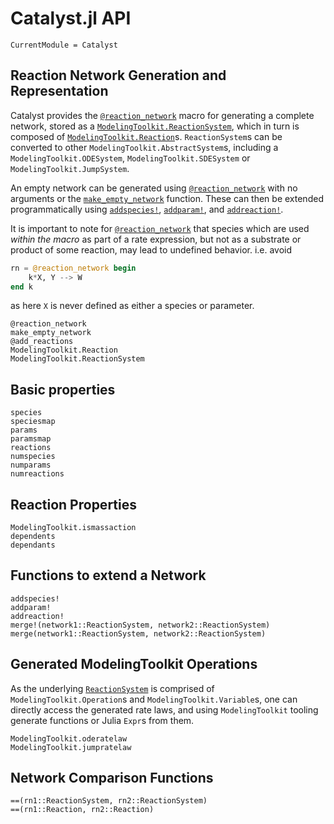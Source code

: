 # Catalyst.jl API
```@meta
CurrentModule = Catalyst
```

## Reaction Network Generation and Representation
Catalyst provides the [`@reaction_network`](@ref) macro for generating a
complete network, stored as a [`ModelingToolkit.ReactionSystem`](@ref), which in
turn is composed of [`ModelingToolkit.Reaction`](@ref)s. `ReactionSystem`s can
be converted to other `ModelingToolkit.AbstractSystem`s, including a
`ModelingToolkit.ODESystem`, `ModelingToolkit.SDESystem` or
`ModelingToolkit.JumpSystem`. 

An empty network can be generated using [`@reaction_network`](@ref) with no arguments or
the [`make_empty_network`](@ref) function. These can then be extended
programmatically using [`addspecies!`](@ref), [`addparam!`](@ref), and
[`addreaction!`](@ref). 

It is important to note for [`@reaction_network`](@ref) that species which are
used *within the macro* as part of a rate expression, but not as a substrate or
product of some reaction, may lead to undefined behavior. i.e. avoid
```julia
rn = @reaction_network begin
    k*X, Y --> W
end k
```
as here `X` is never defined as either a species or parameter. 

```@docs
@reaction_network
make_empty_network
@add_reactions
ModelingToolkit.Reaction
ModelingToolkit.ReactionSystem
```

## Basic properties
```@docs
species
speciesmap
params
paramsmap 
reactions
numspecies 
numparams
numreactions
```

## Reaction Properties
```@docs
ModelingToolkit.ismassaction
dependents
dependants
```

## Functions to extend a Network
```@docs
addspecies!
addparam!
addreaction!
merge!(network1::ReactionSystem, network2::ReactionSystem)
merge(network1::ReactionSystem, network2::ReactionSystem)
```

## Generated ModelingToolkit Operations
As the underlying [`ReactionSystem`](@ref) is comprised of
`ModelingToolkit.Operation`s and `ModelingToolkit.Variable`s, one can directly
access the generated rate laws, and using `ModelingToolkit` tooling generate
functions or Julia `Expr`s from them.
```@docs
ModelingToolkit.oderatelaw
ModelingToolkit.jumpratelaw
```

## Network Comparison Functions
```@docs
==(rn1::ReactionSystem, rn2::ReactionSystem)
==(rn1::Reaction, rn2::Reaction)
```
